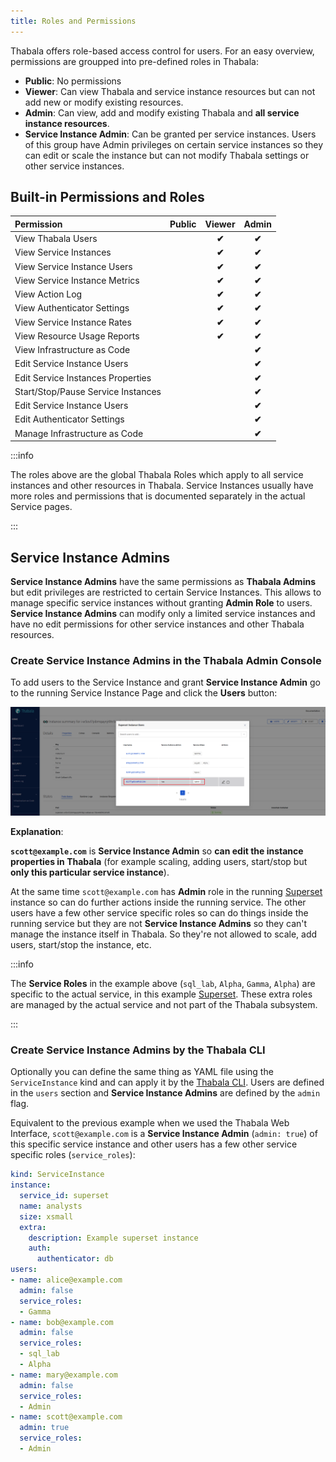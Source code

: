 ```yaml
---
title: Roles and Permissions
---
```


Thabala offers role-based access control for users. For an easy overview, permissions are groupped into pre-defined
roles in Thabala:

* **Public**: No permissions
* **Viewer**: Can view Thabala and service instance resources but can not add new or modify existing resources.
* **Admin**: Can view, add and modify existing Thabala and **all service instance resources**.
* **Service Instance Admin**: Can be granted per service instances. Users of this group
have Admin privileges on certain service instances so they can edit or scale the instance but can not modify
Thabala settings or other service instances.


## Built-in Permissions and Roles


<div class="th-inline-table">

| Permission                          |  Public  |    Viewer    |    Admin     |
|:------------------------------------|:--------:|:------------:|:------------:|
| View Thabala Users                  |          | **&#10004;** | **&#10004;** |
| View Service Instances              |          | **&#10004;** | **&#10004;** |
| View Service Instance Users         |          | **&#10004;** | **&#10004;** |
| View Service Instance Metrics       |          | **&#10004;** | **&#10004;** |
| View Action Log                     |          | **&#10004;** | **&#10004;** |
| View Authenticator Settings         |          | **&#10004;** | **&#10004;** |
| View Service Instance Rates         |          | **&#10004;** | **&#10004;** |
| View Resource Usage Reports         |          | **&#10004;** | **&#10004;** |
| View Infrastructure as Code         |          |              | **&#10004;** |
| Edit Service Instance Users         |          |              | **&#10004;** |
| Edit Service Instances Properties   |          |              | **&#10004;** |
| Start/Stop/Pause Service Instances  |          |              | **&#10004;** |
| Edit Service Instance Users         |          |              | **&#10004;** |
| Edit Authenticator Settings         |          |              | **&#10004;** |
| Manage Infrastructure as Code       |          |              | **&#10004;** |

</div>

:::info

The roles above are the global Thabala Roles which apply to all service instances and other resources in Thabala.
Service Instances usually have more roles and permissions that is documented separately in the actual Service pages.

:::

## Service Instance Admins

**Service Instance Admins** have the same permissions as **Thabala Admins** but edit privileges are
restricted to certain Service Instances. This allows to manage specific service instances without
granting **Admin Role** to users. **Service Instance Admins** can modify only a limited service instances
and have no edit permissions for other service instances and other Thabala resources.

### Create Service Instance Admins in the Thabala Admin Console

To add users to the Service Instance and grant **Service Instance Admin** go to the running
Service Instance Page and click the **Users** button:

![Example banner](./assets/service-instance-users.png)

**Explanation**:

**`scott@example.com`** is **Service Instance Admin** so **can edit the instance properties in Thabala**
(for example scaling, adding users, start/stop but **only this particular service instance**).

At the same time `scott@example.com` has **Admin** role in the running [Superset](/services/superset/creating-instance#service-roles)
instance so can do further actions inside the running service. The other users have a few other service
specific roles so can do things inside the running service but they are not **Service Instance Admins** so
they can't manage the instance itself in Thabala. So they're not allowed to scale, add users, start/stop the
instance, etc.

:::info

The **Service Roles** in the example above (`sql_lab`, `Alpha`, `Gamma`, `Alpha`) are specific to the actual
service, in this example [Superset](/services/superset/creating-instance#service-roles).
These extra roles are managed by the actual service and not part of the Thabala subsystem.

:::

### Create Service Instance Admins by the Thabala CLI

Optionally you can define the same thing as YAML file using the `ServiceInstance` kind and can apply it by the [Thabala CLI](/cli).
Users are defined in the `users` section and **Service Instance Admins** are defined by the `admin` flag.

Equivalent to the previous example when we used the Thabala Web Interface, `scott@example.com` is a **Service Instance Admin** (`admin: true`)
of this specific service instance and other users has a few other service specific roles (`service_roles`):


```yaml
kind: ServiceInstance
instance:
  service_id: superset
  name: analysts
  size: xsmall
  extra:
    description: Example superset instance
    auth:
      authenticator: db
users:
- name: alice@example.com
  admin: false
  service_roles:
  - Gamma
- name: bob@example.com
  admin: false
  service_roles:
  - sql_lab
  - Alpha
- name: mary@example.com
  admin: false
  service_roles:
  - Admin
- name: scott@example.com
  admin: true
  service_roles:
  - Admin
```


